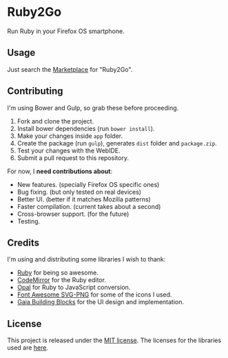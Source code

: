 # Ruby2Go

Run Ruby in your Firefox OS smartphone.


## Usage

Just search the [Marketplace](https://marketplace.firefox.com) for "Ruby2Go".


## Contributing

I'm using Bower and Gulp, so grab these before proceeding.

1.  Fork and clone the project.
2.  Install bower dependencies (run `bower install`).
3.  Make your changes inside `app` folder.
4.  Create the package (run `gulp`), generates `dist` folder and `package.zip`.
5.  Test your changes with the WebIDE.
6.  Submit a pull request to this repository.

For now, I **need contributions about**:

- New features. (specially Firefox OS specific ones)
- Bug fixing. (but only tested on real devices)
- Better UI. (better if it matches Mozilla patterns)
- Faster compilation. (current takes about a second)
- Cross-browser support. (for the future)
- Testing.


## Credits

I'm using and distributing some libraries I wish to thank:

- [Ruby](https://www.ruby-lang.org) for being so awesome.
- [CodeMirror](https://codemirror.net) for the Ruby editor.
- [Opal](http://opalrb.org) for Ruby to JavaScript conversion.
- [Font Awesome SVG-PNG](https://github.com/encharm/Font-Awesome-SVG-PNG) for
  some of the icons I used.
- [Gaia Building Blocks](http://buildingfirefoxos.com) for the UI design and
  implementation.


## License

This project is released under the [MIT license](LICENSE.txt).
The licenses for the libraries used are [here](THIRDPARTYLICENSE.txt).
